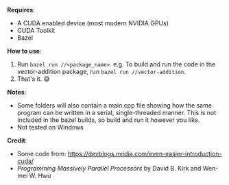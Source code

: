 __Requires__:
* A CUDA enabled device (most modern NVIDIA GPUs)
* CUDA Toolkit
* Bazel

__How to use__:
1. Run `bazel run //<package_name>`. e.g. To build and run the code in the vector-addition package, run `bazel run //vector-addition`.
1. That's it. :sweat_smile:

__Notes__:
* Some folders will also contain a main.cpp file showing how the same program can be written in a serial, single-threaded manner. This is not included in the bazel builds, so build and run it however you like.
* Not tested on Windows

__Credit__:
* Some code from: https://devblogs.nvidia.com/even-easier-introduction-cuda/
* *Programming Massively Parallel Processors* by David B. Kirk and Wen-mei W. Hwu